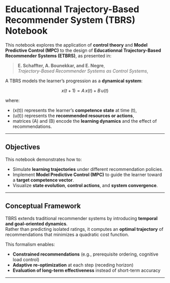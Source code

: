 # Educationnal Trajectory-Based Recommender System (TBRS) Notebook

This notebook explores the application of **control theory** and **Model Predictive Control (MPC)** to the design of **Educationnal Trajectory-Based Recommender Systems (ETBRS)**, as presented in:

> **E. Schaffter, A. Bounekkar, and E. Negre**,  
> *Trajectory-Based Recommender Systems as Control Systems*,  

A TBRS models the learner’s progression as a **dynamical system**:

$$
x(t{+}1) = A\,x(t) + B\,u(t)
$$

where:
- \(x(t)\) represents the learner’s **competence state** at time \(t\),
- \(u(t)\) represents the **recommended resources or actions**,
- matrices \(A\) and \(B\) encode the **learning dynamics** and the effect of recommendations.

---

## Objectives

This notebook demonstrates how to:

- Simulate **learning trajectories** under different recommendation policies.  
- Implement **Model Predictive Control (MPC)** to guide the learner toward a **target competence vector**.  
- Visualize **state evolution**, **control actions**, and **system convergence**.  

---

## Conceptual Framework

TBRS extends traditional recommender systems by introducing **temporal and goal-oriented dynamics**.  
Rather than predicting isolated ratings, it computes an **optimal trajectory** of recommendations that minimizes a quadratic cost function.

This formalism enables:
- **Constrained recommendations** (e.g., prerequisite ordering, cognitive load control)  
- **Adaptive re-optimization** at each step (receding horizon)  
- **Evaluation of long-term effectiveness** instead of short-term accuracy

---

